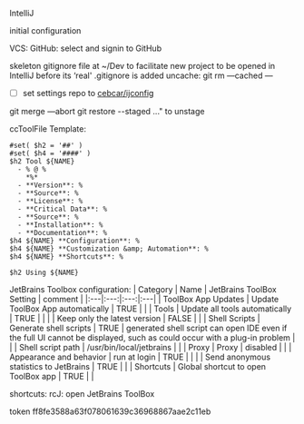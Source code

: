 IntelliJ

initial configuration

VCS: GitHub: select and signin to GitHub

skeleton gitignore file at ~/Dev
to facilitate new project to be opened in IntelliJ before its ‘real' .gitignore is added
uncache: git rm —cached — <filename>

- [ ] set settings repo to [cebcar/ijconfig](https://github.com/cebcar/ijconfig)

git merge —abort
git restore --staged <file>..." to unstage


ccToolFile Template:
```
#set( $h2 = '##' )
#set( $h4 = '####' )
$h2 Tool ${NAME}
  - % @ %  
    *%*
  - **Version**: %
  - **Source**: %
  - **License**: %
  - **Critical Data**: %
  - **Source**: %
  - **Installation**: %
  - **Documentation**: %
$h4 ${NAME} **Configuration**: %
$h4 ${NAME} **Customization &amp; Automation**: %
$h4 ${NAME} **Shortcuts**: %

$h2 Using ${NAME}
```

JetBrains Toolbox
configuration:
| Category | Name | JetBrains ToolBox Setting | comment |
|:---|:---:|:---:|:---|
| ToolBox App Updates | Update ToolBox App automatically | TRUE | |
| Tools | Update all tools automatically | TRUE | |
| | Keep only the latest version | FALSE | |
| Shell Scripts | Generate shell scripts | TRUE | generated shell script can open IDE even if the full UI cannot be displayed, such as could occur with a plug-in problem |
| | Shell script path | /usr/bin/local/jetbrains | |
| Proxy | Proxy | disabled | |
| Appearance and behavior | run at login | TRUE | |
| | Send anonymous statistics to JetBrains | TRUE | |
| Shortcuts | Global shortcut to open ToolBox app | TRUE | |

shortcuts:
rcJ: open JetBrains ToolBox





token ff8fe3588a63f078061639c36968867aae2c11eb
